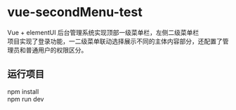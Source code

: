 # vue-secondMenu-test
Vue + elementUI 后台管理系统实现顶部一级菜单栏，左侧二级菜单栏 <br>
项目实现了登录功能，一二级菜单联动选择展示不同的主体内容部分，还配置了管理员和普通用户的权限区分。

## 运行项目
npm install <br>
npm run dev
